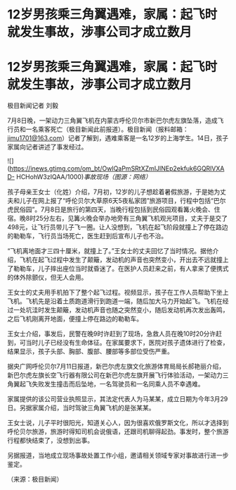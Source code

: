# 12岁男孩乘三角翼遇难，家属：起飞时就发生事故，涉事公司才成立数月

# 12岁男孩乘三角翼遇难，家属：起飞时就发生事故，涉事公司才成立数月

极目新闻记者 刘毅

7月8日晚，一架动力三角翼飞机在内蒙古呼伦贝尔市新巴尔虎左旗坠落，造成飞行员和一名乘客死亡（极目新闻此前报道）。极目新闻（报料邮箱：jimu1701@163.com）记者了解到，遇难乘客是一名12岁的上海学生。14日，孩子家属向记者讲述了事发经过。

![](https://inews.gtimg.com/om_bt/OwIQaPmSRtXZmIJlNEp2ekfuk6GQRlVXAD-
HCHohW3zIQAA/1000)_事故现场（图源：网络）_

孩子母亲王女士（化姓）介绍，7月初，12岁的儿子想趁着暑假旅游，于是她为丈夫和儿子在网上报了“呼伦贝尔大草原6天5夜私家团”旅游项目，行程中包括“巴尔虎民俗园”。7月8日是旅行的第四天，当晚行程包括到民俗园观看篝火晚会、住宿。晚8时25分左右，见篝火晚会举办地旁有三角翼飞机观光项目，丈夫于是交了498元，让飞行员带儿子飞一圈。让人没想到，飞机在起飞阶段就撞上了停在路边的勒勒车，飞行员当场死亡，医生赶到后宣布儿子也不治。

“飞机离地面才三四十厘米，就撞上了。”王女士的丈夫回忆了当时情况。据他介绍，飞机在起飞过程中发生了颠簸，发动机的声音也突然变小，开出去不远就撞上了勒勒车，儿子摔出座位当时就昏迷了。在医护人员赶来之前，有人拿来了便携式的体外除颤仪，但无人会用。

王女士的丈夫用手机拍下了整个起飞过程。视频显示，孩子在工作人员帮助下坐上飞机。飞机先是沿着土质跑道滑行到跑道一端，随后加大马力开始起飞。飞机在经过一处坑洼时发生颠簸，发动机声音也随之突然变小，随后发动机再次发出轰鸣，之后飞机刚离开地面，便撞上停在路边的勒勒车。

王女士介绍，事发后，民警在晚9时许赶到了现场，急救人员在晚10时20分许赶到，可当时儿子已经没有生命体征。在家属要求下，医院对孩子遗体进行了检查，结果显示，孩子头部、胸部、腹部、腰部等多部位受伤严重。

据央广网呼伦贝尔7月11日报道，新巴尔虎左旗文化旅游体育局局长郝艳丽介绍，新巴尔虎左旗长空飞行器有限公司在新巴尔虎左旗开展飞行体验活动，一架动力三角翼起飞失败发生撞击而后坠地，一名驾驶员和一名同乘人员不幸遇难。

家属提供的该公司营业执照显示，其法定代表人为马某某，成立日期为今年3月29日。另据家属介绍，当时驾驶三角翼飞机的是张某某。

王女士说，儿子平时很阳光，知道关心人，因为很喜欢俄罗斯文化，所以才选择到呼伦贝尔旅游，旅游时得知司机会说俄语，还跟司机聊得起劲。事发时，整个旅游行程都快结束了，没想到出事。

另据报道，当地成立现场事故处置工作小组，邀请相关领域专家对事故进行进一步鉴定。

（来源：极目新闻）

